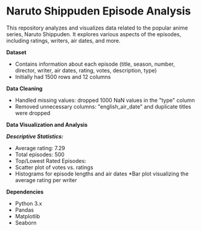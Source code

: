 # Naruto Shippuden Episode Analysis 
This repository analyzes and visualizes data related to the popular anime series, Naruto Shippuden. It explores various aspects of the episodes, including ratings, writers, air dates, and more.

**Dataset**
* Contains information about each episode (title, season, number, director, writer, air dates, rating, votes, description, type)
* Initially had 1500 rows and 12 columns
  
**Data Cleaning**
* Handled missing values: dropped 1000 NaN values in the "type" column
* Removed unnecessary columns: "english_air_date" and duplicate titles were dropped

**Data Visualization and Analysis**

***Descriptive Statistics:***
* Average rating: 7.29
* Total episodes: 500
* Top/Lowest Rated Episodes:
* Scatter plot of votes vs. ratings
* Histograms for episode lengths and air dates
*Bar plot visualizing the average rating per writer

**Dependencies**
* Python 3.x
* Pandas
* Matplotlib
* Seaborn
